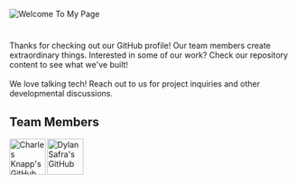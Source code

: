 ![Welcome To My Page](https://github.com/Cadogy/.github/blob/main/profile/cad-banner.gif)
#
Thanks for checking out our GitHub profile! Our team members create extraordinary things.
Interested in some of our work? Check our repository content to see what we've built!
<br><br>
We love talking tech! Reach out to us for project inquiries and other developmental discussions.

## Team Members

<a href="https://github.com/charlesknapp"><img align="left" src="https://i.ibb.co/56RtbNJ/ck-bubble.png" title="Charles Knapp's GitHub" height=64></a>
<a href="https://github.com/interborn"><img align="left" src="https://i.ibb.co/VCQRMPV/ds-bubble.png" title="Dylan Safra's GitHub" height=64></a>
